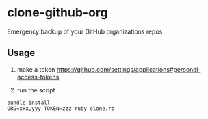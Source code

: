 clone-github-org
================

Emergency backup of your GitHub organizations repos

Usage
-----

1) make a token https://github.com/settings/applications#personal-access-tokens

2) run the script

```
bundle install
ORG=xxx,yyy TOKEN=zzz ruby clone.rb
```
